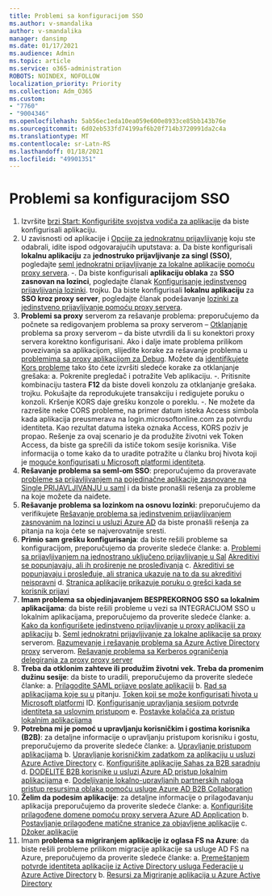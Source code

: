 ```yaml
---
title: Problemi sa konfiguracijom SSO
ms.author: v-smandalika
author: v-smandalika
manager: dansimp
ms.date: 01/17/2021
ms.audience: Admin
ms.topic: article
ms.service: o365-administration
ROBOTS: NOINDEX, NOFOLLOW
localization_priority: Priority
ms.collection: Adm_O365
ms.custom:
- "7760"
- "9004346"
ms.openlocfilehash: 5ab56ec1eda10ea059e600e8933ce85bb143b76e
ms.sourcegitcommit: 6d02eb533fd74199af6b20f714b3720991da2c4a
ms.translationtype: MT
ms.contentlocale: sr-Latn-RS
ms.lasthandoff: 01/18/2021
ms.locfileid: "49901351"
---
```

# <a name="sso-configuration-issues"></a>Problemi sa konfiguracijom SSO

1. Izvršite [brzi Start: Konfigurišite svojstva vodiča za aplikacije](https://docs.microsoft.com/azure/active-directory/manage-apps/add-application-portal-configure) da biste konfigurisali aplikaciju.
2. U zavisnosti od aplikacije i [Opcije za jednokratnu prijavljivanje](https://docs.microsoft.com/azure/active-directory/manage-apps/sso-options) koju ste odabrali, idite ispod odgovarajućih uputstava: a. Da biste konfigurisali **lokalnu aplikaciju** za **jednostruko prijavljivanje za singl (SSO)**, pogledajte [seml jednokratni prijavljivanje za lokalne aplikacije pomoću proxy servera](https://docs.microsoft.com/azure/active-directory/manage-apps/application-proxy-configure-single-sign-on-on-premises-apps).
    -. Da biste konfigurisali **aplikaciju oblaka** za **SSO zasnovan na lozinci**, pogledajte članak [Konfigurisanje jedinstvenog prijavljivanja lozinki](https://docs.microsoft.com/azure/active-directory/manage-apps/configure-password-single-sign-on-non-gallery-applications).
    trojku. Da biste konfigurisali **lokalnu aplikaciju** za **SSO kroz proxy server**, pogledajte članak podešavanje [lozinki za jedinstveno prijavljivanje pomoću proxy servera](https://docs.microsoft.com/azure/active-directory/manage-apps/application-proxy-configure-single-sign-on-password-vaulting).
3. **Problemi sa proxy** serverom za rešavanje problema: preporučujemo da počnete sa redigovanjem problema sa proxy serverom – [Otklanjanje](https://docs.microsoft.com/azure/active-directory/manage-apps/application-proxy-debug-connectors) problema sa proxy serverom – da biste utvrdili da li su konektori proxy servera korektno konfigurisani. Ako i dalje imate problema prilikom povezivanja sa aplikacijom, slijedite korake za rešavanje problema u [problemima sa proxy aplikacijom za Debug](https://docs.microsoft.com/azure/active-directory/manage-apps/application-proxy-debug-apps). Možete da [identifikujete Kors probleme](https://docs.microsoft.com/azure/active-directory/manage-apps/application-proxy-understand-cors-issues#understand-and-identify-cors-issues) tako što ćete izvršiti sledeće korake za otklanjanje grešaka: a. Pokrenite pregledač i potražite Veb aplikaciju.
    -. Pritisnite kombinaciju tastera **F12** da biste doveli konzolu za otklanjanje grešaka.
    trojku. Pokušajte da reprodukujete transakciju i redigujete poruku o konzoli. Kršenje KORS daje grešku konzole o poreklu.
    -. Ne možete da razrešite neke CORS probleme, na primer datum isteka Access simbola kada aplikacija preusmerava na login.microsoftonline.com za potvrdu identiteta. Kao rezultat datuma isteka oznaka Access, KORS poziv je propao. Rešenje za ovaj scenario je da produžite životni vek Token Access, da biste ga sprečili da ističe tokom sesije korisnika. Više informacija o tome kako da to uradite potražite u članku broj ћivota koji je [moguće konfigurisati u Microsoft platformi identiteta](https://docs.microsoft.com/azure/active-directory/develop/active-directory-configurable-token-lifetimes).
4. **Rešavanje problema sa seml-om SSO**: preporučujemo da proveravate [probleme sa prijavljivanjem na pojedinačne aplikacije zasnovane na Single PRIJAVLJIVANJU u saml](https://docs.microsoft.com/azure/active-directory/manage-apps/application-sign-in-problem-federated-sso-gallery) i da biste pronašli rešenja za probleme na koje možete da naiđete.
5. **Rešavanje problema sa lozinkom na osnovu lozinki**: preporučujemo da verifikujete [Rešavanje problema sa jedinstvenim prijavljivanjem zasnovanim na lozinci u usluzi Azure AD](https://docs.microsoft.com/azure/active-directory/manage-apps/troubleshoot-password-based-sso) da biste pronašli rešenja za pitanja na koja ćete se najverovatnije sresti.
6. **Primio sam grešku konfigurisanja**: da biste rešili probleme sa konfiguracijom, preporučujemo da proverite sledeće članke: a. [Problemi sa prijavljivanjem na jednostrano uključeno prijavljivanje u Sal](https://docs.microsoft.com/azure/active-directory/manage-apps/application-sign-in-problem-federated-sso-gallery) [Akreditivi se popunjavaju, ali ih proširenje ne prosleđivanja](https://docs.microsoft.com/azure/active-directory/manage-apps/troubleshoot-password-based-sso#credentials-are-filled-in-but-the-extension-does-not-submit-them) c. [Akreditivi se popunjavaju i prosleđuje, ali stranica ukazuje na to da su akreditivi neispravni](https://docs.microsoft.com/azure/active-directory/manage-apps/troubleshoot-password-based-sso) d. [Stranica aplikacije prikazuje poruku o grešci kada se korisnik prijavi](https://docs.microsoft.com/azure/active-directory/manage-apps/application-sign-in-problem-application-error)
7. **Imam problema sa objedinjavanjem BESPREKORNOG SSO sa lokalnim aplikacijama**: da biste rešili probleme u vezi sa INTEGRACIJOM SSO u lokalnim aplikacijama, preporučujemo da proverite sledeće članke: a. [Kako da konfigurišete jedinstveno prijavljivanje u proxy aplikaciji za aplikaciju](https://docs.microsoft.com/azure/active-directory/manage-apps/application-proxy-config-sso-how-to) b. [Seml jednokratni prijavljivanje za lokalne aplikacije sa proxy](https://docs.microsoft.com/azure/active-directory/manage-apps/application-proxy-configure-single-sign-on-on-premises-apps) serverom. [Razumevanje i rešavanje problema sa Azure Active Directory proxy](https://docs.microsoft.com/azure/active-directory/manage-apps/application-proxy-understand-cors-issues#solutions-for-application-proxy-cors-issues) serverom. [Rešavanje problema sa Kerberos ograničenja delegiranja za proxy proxy server](https://docs.microsoft.com/azure/active-directory/manage-apps/application-proxy-back-end-kerberos-constrained-delegation-how-to)
8. **Treba da otklonim zahteve ili produžim životni vek. Treba da promenim dužinu sesije**: da biste to uradili, preporučujemo da proverite sledeće članke: a. [Prilagodite SAML prijave poslate aplikaciji](https://docs.microsoft.com/azure/active-directory/develop/active-directory-claims-mapping) b. [Rad sa aplikacijama koje su u](https://docs.microsoft.com/azure/active-directory/manage-apps/application-proxy-configure-for-claims-aware-applications) pitanju. [Token koji se može konfigurisati ћivota u Microsoft platformi](https://docs.microsoft.com/azure/active-directory/develop/active-directory-configurable-token-lifetimes) ID. [Konfigurisanje upravljanja sesijom potvrde identiteta sa uslovnim pristupom](https://docs.microsoft.com/azure/active-directory/conditional-access/howto-conditional-access-session-lifetime) e. [Postavke kolačića za pristup lokalnim aplikacijama](https://docs.microsoft.com/azure/active-directory/manage-apps/application-proxy-configure-cookie-settings)
9. **Potrebna mi je pomoć u upravljanju korisničkim i gostima korisnika (B2B)**: za detaljne informacije o upravljanju pristupom korisniku i gostu, preporučujemo da proverite sledeće članke: a. [Upravljanje pristupom aplikacijama](https://docs.microsoft.com/azure/active-directory/manage-apps/what-is-access-management) b. [Upravljanje korisničkim zadatkom za aplikaciju u usluzi Azure Active Directory](https://docs.microsoft.com/azure/active-directory/manage-apps/assign-user-or-group-access-portal) c. [Konfigurišite aplikacije Sahas za B2B saradnju](https://docs.microsoft.com/azure/active-directory/external-identities/configure-saas-apps) d. [DODELITE B2B korisnike u usluzi Azure AD pristup lokalnim aplikacijama](https://docs.microsoft.com/azure/active-directory/external-identities/configure-saas-apps) e. [Dodeljivanje lokalno-upravljanih partnerskih naloga pristup resursima oblaka pomoću usluge Azure AD B2B Collaboration](https://docs.microsoft.com/azure/active-directory/external-identities/hybrid-on-premises-to-cloud)
10. **Želim da podesim aplikacije**: za detaljne informacije o prilagođavanju aplikacija preporučujemo da proverite sledeće članke: a. [Konfigurišite prilagođene domene pomoću proxy servera Azure AD Application](https://docs.microsoft.com/azure/active-directory/manage-apps/application-proxy-configure-custom-domain) b. [Postavljanje prilagođene matične stranice za objavljene aplikacije](https://docs.microsoft.com/azure/active-directory/manage-apps/application-proxy-configure-custom-home-page) c. [Džoker aplikacije](https://docs.microsoft.com/azure/active-directory/manage-apps/application-proxy-wildcard)
11. Imam **problema sa migriranjem aplikacije iz oglasa FS na Azure**: da biste rešili probleme prilikom migracije aplikacije sa usluge AD FS na Azure, preporučujemo da proverite sledeće članke: a. [Premeštanjem potvrde identiteta aplikacije iz Active Directory usluga Federacije u Azure Active Directory](https://docs.microsoft.com/azure/active-directory/manage-apps/migrate-adfs-apps-to-azure) b. [Resursi za Migriranje aplikacija u Azure Active Directory](https://docs.microsoft.com/azure/active-directory/manage-apps/migration-resources)

